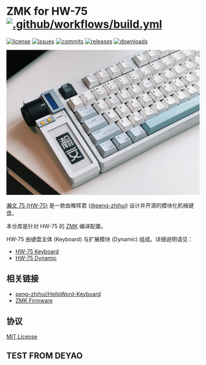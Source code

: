 ZMK for HW-75 [![.github/workflows/build.yml](https://github.com/xingrz/zmk-config_helloword_hw-75/actions/workflows/build.yml/badge.svg?branch=master)](https://github.com/xingrz/zmk-config_helloword_hw-75/actions/workflows/build.yml)
========

[![license][license-img]][license-url] [![issues][issues-img]][issues-url] [![commits][commits-img]][commits-url] [![releases][releases-img]][releases-url] [![downloads][downloads-img]][releases-url]

![HW-75](https://github.com/peng-zhihui/HelloWord-Keyboard/raw/main/5.Docs/2.Images/hw1.jpg)

[瀚文 75 (HW-75)](https://github.com/peng-zhihui/HelloWord-Keyboard) 是一款由稚晖君 ([@peng-zhihui](https://github.com/peng-zhihui)) 设计并开源的模块化机械键盘。

本仓库是针对 HW-75 的 [ZMK](https://github.com/zmkfirmware/zmk) 编译配置。

HW-75 由键盘主体 (Keyboard) 与扩展模块 (Dynamic) 组成。详细说明请见：

* [HW-75 Keyboard](config/boards/arm/hw75_keyboard/)
* [HW-75 Dynamic](config/boards/arm/hw75_dynamic/)

## 相关链接

* [peng-zhihui/HelloWord-Keyboard](https://github.com/peng-zhihui/HelloWord-Keyboard)
* [ZMK Firmware](https://zmk.dev/)

## 协议

[MIT License](LICENSE)

[license-img]: https://img.shields.io/github/license/xingrz/zmk-config_helloword_hw-75?style=flat-square
[license-url]: LICENSE
[issues-img]: https://img.shields.io/github/issues/xingrz/zmk-config_helloword_hw-75?style=flat-square
[issues-url]: https://github.com/xingrz/zmk-config_helloword_hw-75/issues
[commits-img]: https://img.shields.io/github/last-commit/xingrz/zmk-config_helloword_hw-75?style=flat-square
[commits-url]: https://github.com/xingrz/zmk-config_helloword_hw-75/commits/master
[releases-img]: https://img.shields.io/github/v/release/xingrz/zmk-config_helloword_hw-75?include_prereleases&style=flat-square
[releases-url]: https://github.com/xingrz/zmk-config_helloword_hw-75/releases/latest
[downloads-img]: https://img.shields.io/github/downloads/xingrz/zmk-config_helloword_hw-75/total?style=flat-square


## TEST FROM DEYAO